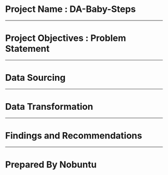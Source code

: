 # Project Name : DA-Baby-Steps
----

# Project Objectives : Problem Statement
----

# Data Sourcing
-----

# Data Transformation
------

# Findings and Recommendations
------

# Prepared By Nobuntu
